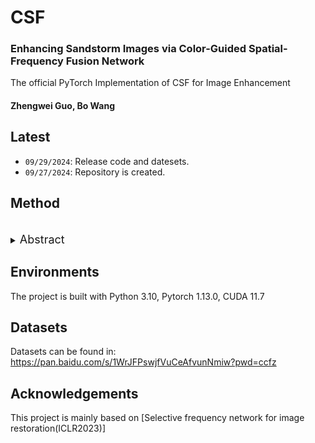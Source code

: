 # CSF
### Enhancing Sandstorm Images via Color-Guided Spatial-Frequency Fusion Network

The official PyTorch Implementation of CSF for Image Enhancement


#### Zhengwei Guo</sup>, Bo Wang </sup>



## Latest
- `09/29/2024`: Release code and datesets.
- `09/27/2024`: Repository is created. 


## Method
<br>
<details>
  <summary>
  <font size="+1">Abstract</font>
  </summary>
Sandstorm images are often plagued by color distortions, reduced contrast, and blurred details, posing challenges for advanced vision tasks. To address these issues, we propose a novel Color-guided Spatial-Frequency Fusion Network (CSF) for sandstorm image enhancement. The CSF framework comprises a Color Guided Module (CGM) for correcting color distortions and a Dual-domain Feature Fusion Module (DFFM) that integrates spatial and frequency domain features. CGM dynamically adjusts color information across RGB channels, facilitating preliminary color correction. DFFM extracts multi-scale spatial features and global frequency components, enabling the network to learn robust and discriminative representations. Experimental results on both synthetic and real-world sandstorm datasets demonstrate that CSF outperforms state-of-the-art methods in terms of qualitative and quantitative performance, highlighting its effectiveness for enhancing sandstorm images. Our code will be available at https://github.com/cvandpr/CSF.
</details>


## Environments

The project is built with Python 3.10, Pytorch 1.13.0, CUDA 11.7

## Datasets

Datasets can be found in: https://pan.baidu.com/s/1WrJFPswjfVuCeAfvunNmiw?pwd=ccfz

## Acknowledgements

This project is mainly based on [Selective frequency network for image restoration(ICLR2023)]

